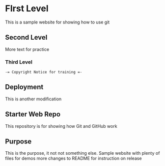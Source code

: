 # FIrst Level
This is a sample website for showing how to use git
## Second Level
More text for practice
### Third Level
    -= Copyright Notice for training =-
## Deployment
This is another modification

## Starter Web Repo

This repository is for showing how Git and GitHub work

## Purpose
This is the purpose, it not not something else.
Sample website with plenty of files for demos
more changes to README for instruction on release
